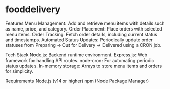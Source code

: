 # fooddelivery
Features
Menu Management: Add and retrieve menu items with details such as name, price, and category.
Order Placement: Place orders with selected menu items.
Order Tracking: Fetch order details, including current status and timestamps.
Automated Status Updates: Periodically update order statuses from Preparing → Out for Delivery → Delivered using a CRON job.

Tech Stack
Node.js: Backend runtime environment.
Express.js: Web framework for handling API routes.
node-cron: For automating periodic status updates.
In-memory storage: Arrays to store menu items and orders for simplicity.

Requirements
Node.js (v14 or higher)
npm (Node Package Manager)
